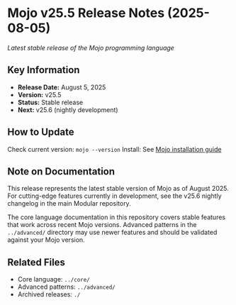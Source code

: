 # Mojo v25.5 Release Notes (2025-08-05)

*Latest stable release of the Mojo programming language*

## Key Information
- **Release Date:** August 5, 2025
- **Version:** v25.5
- **Status:** Stable release
- **Next:** v25.6 (nightly development)

## How to Update
Check current version: `mojo --version`
Install: See [Mojo installation guide](https://docs.modular.com/mojo/manual/get-started/)

## Note on Documentation
This release represents the latest stable version of Mojo as of August 2025.
For cutting-edge features currently in development, see the v25.6 nightly changelog in the main Modular repository.

The core language documentation in this repository covers stable features that work across recent Mojo versions.
Advanced patterns in the `../advanced/` directory may use newer features and should be validated against your Mojo version.

## Related Files
- Core language: `../core/`  
- Advanced patterns: `../advanced/`
- Archived releases: `./`